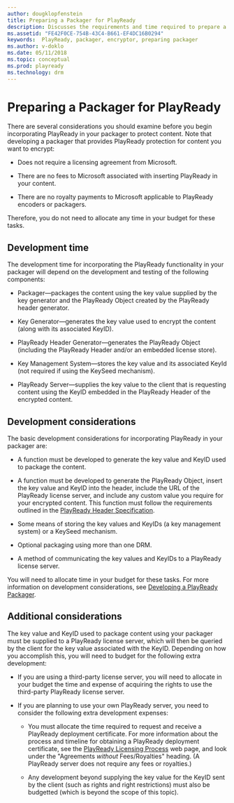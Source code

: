 ```yaml
---
author: dougklopfenstein
title: Preparing a Packager for PlayReady
description: Discusses the requirements and time required to prepare a packager for PlayReady functionality
ms.assetid: "FE42F0CE-754B-43C4-B661-EF4DC16B0294"
keywords:  PlayReady, packager, encryptor, preparing packager
ms.author: v-doklo
ms.date: 05/11/2018
ms.topic: conceptual
ms.prod: playready
ms.technology: drm
---
```



# Preparing a Packager for PlayReady

There are several considerations you should examine before you begin incorporating PlayReady in your packager to protect content. Note that developing a packager that provides PlayReady protection for content you want to encrypt:

* Does not require a licensing agreement from Microsoft. 

* There are no fees to Microsoft associated with inserting PlayReady in your content.

* There are no royalty payments to Microsoft applicable to PlayReady encoders or packagers.

Therefore, you do not need to allocate any time in your budget for these tasks.

## Development time

The development time for incorporating the PlayReady functionality in your packager will depend on the development and testing of the following components:

* Packager&mdash;packages the content using the key value supplied by the key generator and the PlayReady Object created by the PlayReady header generator.

* Key Generator&mdash;generates the key value used to encrypt the content (along with its associated KeyID).

* PlayReady Header Generator&mdash;generates the PlayReady Object (including the PlayReady Header and/or an embedded license store).

* Key Management System&mdash;stores the key value and its associated KeyId (not required if using the KeySeed mechanism).

* PlayReady Server&mdash;supplies the key value to the client that is requesting content using the KeyID embedded in the PlayReady Header of the encrypted content.

## Development considerations

The basic development considerations for incorporating PlayReady in your packager are:

* A function must be developed to generate the key value and KeyID used to package the content.

* A function must be developed to generate the PlayReady Object, insert the key value and KeyID into the header, include the URL of the PlayReady license server, and include any custom value you require for your encrypted content. This function must follow the requirements outlined in the [PlayReady Header Specification](../Specifications/playready-header-specification.md).

* Some means of storing the key values and KeyIDs (a key management system) or a KeySeed mechanism.

* Optional packaging using more than one DRM.

* A method of communicating the key values and KeyIDs to a PlayReady license server.

You will need to allocate time in your budget for these tasks. For more information on development considerations, see [Developing a PlayReady Packager](developing-a-packager.md).

## Additional considerations

The key value and KeyID used to package content using your packager must be supplied to a PlayReady license server, which will then be queried by the client for the key value associated with the KeyID. Depending on how you accomplish this, you will need to budget for the following extra development: 

* If you are using a third-party license server, you will need to allocate in your budget the time and expense of acquiring the rights to use the third-party PlayReady license server.

* If you are planning to use your own PlayReady server, you need to consider the following extra development expenses:

  * You must allocate the time required to request and receive a PlayReady deployment certificate. For more information about the process and timeline for obtaining a PlayReady deployment certificate, see the [PlayReady Licensing Process](http://public.wmlalicensing.com/public/#licensingprocess) web page, and look under the "Agreements *without* Fees/Royalties" heading. (A PlayReady server does not require any fees or royalties.)

  * Any development beyond supplying the key value for the KeyID sent by the client (such as rights and right restrictions) must also be budgetted (which is beyond the scope of this topic).

